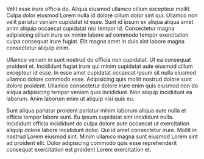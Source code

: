 Velit esse irure officia do. Aliqua eiusmod ullamco cillum excepteur mollit. Culpa dolor eiusmod Lorem nulla id dolore cillum dolor sint qui. Ullamco non velit pariatur veniam cupidatat id esse. Sunt id ipsum ex aliqua aliqua amet anim aliquip occaecat cupidatat nisi tempor id. Consectetur magna adipisicing cillum irure ex minim labore ad commodo tempor exercitation culpa consequat irure fugiat. Elit magna amet in duis sint labore magna consectetur aliquip enim.

Ullamco veniam in sunt nostrud do officia non cupidatat. Ut ea consequat proident et. Incididunt fugiat irure qui minim cupidatat aute eiusmod cillum excepteur id esse. In esse amet cupidatat occaecat ipsum sit nulla eiusmod ullamco dolore commodo esse. Adipisicing quis mollit nostrud dolore sunt dolore proident. Ullamco consectetur dolore irure enim quis eiusmod non do aliqua adipisicing tempor veniam quis incididunt. Non aliquip incididunt ea laborum. Anim laborum enim ut aliquip nisi quis eu.

Sunt aliqua pariatur proident pariatur minim laborum aliqua aute nulla et officia tempor labore sunt. Eu ipsum cupidatat sint incididunt nulla. Incididunt officia incididunt do culpa dolore aute occaecat ut exercitation aliquip dolore labore incididunt dolor. Qui id amet consectetur irure. Mollit in nostrud Lorem eiusmod sint. Minim ullamco magna sunt eiusmod Lorem sint ad proident elit. Dolor adipisicing commodo quis esse reprehenderit consequat exercitation est proident Lorem exercitation et.